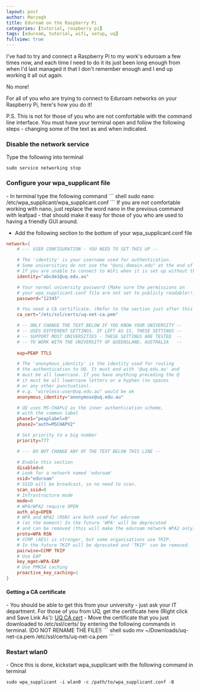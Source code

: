 ```yaml
---
layout: post
author: Marzogh
title: Eduroam on the Raspberry Pi
categories: [tutorial, raspberry pi]
tags: [eduroam, tutorial, wifi, setup, uq]
fullview: true
---
```


I've had to try and connect a Raspberry Pi to my work's eduroam a few times now, and each time I need to do it its just been long enough from when I'd last managed it that I don't remember enough and I end up working it all out again.

No more!

For all of you who are trying to connect to Eduroam networks on your Raspberry Pi, here's how you do it!

P.S. This is not for those of you who are not comfortable with the command line interface. You must have your terminal open and follow the following steps - changing some of the text as and when indicated.

<h3> Disable the network service </h3>
Type the following into terminal

``` shell
sudo service networking stop
```

<h3> Configure your wpa_supplicant file </h3>
 - In terminal type the following command
``` shell
sudo nano /etc/wpa_supplicant/wpa_supplicant.conf
```
If you are not comfortable working with nano, just replace the word nano in the previous command with leafpad - that should make it easy for those of you who are used to having a friendly GUI around.

 - Add the following section to the bottom of your wpa_supplicant.conf file

``` conf
network={
    # --- USER CONFIGURATION - YOU NEED TO SET THIS UP --

    # The 'identity' is your username used for authentication.
    # Some universities do not use the "@uni.domain.edu" at the end of their username, UQ does.
    # If you are unable to connect to WiFi when it is set up without the domain, try including it
    identity="abcde1@uq.edu.au"

    # Your normal university password (Make sure the permissions on
    # your wpa_supplicant.conf file are not set to publicly readable!!)
    password="12345"

    # You need a CA certificate. (Refer to the section just after this block of text for details)
    ca_cert="/etc/ssl/certs/uq-net-ca.pem"

    # -- ONLY CHANGE THE TEXT BELOW IF YOU KNOW YOUR UNIVERSITY --
    # -- USES DIFFERENT SETTINGS. IF LEFT AS IS, THESE SETTINGS --
    # -- SUPPORT MOST UNIVERSITIES - THESE SETTINGS ARE TESTED  --
    # -- TO WORK WITH THE UNIVERSITY OF QUEENSLAND, AUSTRALIA   --
	
    eap=PEAP TTLS

    # The 'anonymous_identity' is the identity used for routing
    # the authentication to UQ. It must end with '@uq.edu.au' and 
    # must be all lowercase. If you have anything preceding the @
    # it must be all lowercase letters or a hyphen (no spaces
    # or any other punctuation).
    # e.g. "wireless-user@uq.edu.au" would be ok
    anonymous_identity="anonymous@uq.edu.au"

    # UQ uses MS-CHAPv2 as the inner authentication scheme,
    # with the common label
    phase1="peaplabel=0"
    phase2="auth=MSCHAPV2"

    # Set priority to a big number
    priority=777

    # --- DO NOT CHANGE ANY OF THE TEXT BELOW THIS LINE --

    # Enable this section
    disabled=0
    # Look for a network named 'eduroam'
    ssid="eduroam"
    # SSID will be broadcast, so no need to scan.
    scan_ssid=0
    # Infrastructure mode
    mode=0
    # WPA/WPA2 require OPEN
    auth_alg=OPEN
    # WPA and WPA2 (RSN) are both used for eduroam 
    # (at the moment) In the future 'WPA' will be deprecated
    # and can be removed (this will make the eduroam network WPA2 only).	
    proto=WPA RSN
    # CCMP (AES) is stronger, but some organisations use TKIP.
    # In the future TKIP will be dprecated and 'TKIP' can be removed.
    pairwise=CCMP TKIP
    # Use EAP
    key_mgmt=WPA-EAP
    # Use PMKSA caching
    proactive_key_caching=1
}
```

<h4> Getting a CA certificate </h4>
 - You should be able to get this from your university - just ask your IT department. For those of you from UQ, get the certificate here (Right click and Save Link As'): <a class="btn btn-default" href="https://db.tt/gOeycxoK">UQ CA cert</a>
 - Move the certificate that you just downloaded to /etc/ssl/certs/ by entering the following commands in terminal. (DO NOT RENAME THE FILE!)
``` shell
sudo mv ~/Downloads/uq-net-ca.pem /etc/ssl/certs/uq-net-ca.pem
```

<h3> Restart wlan0 </h3>
- Once this is done, kickstart wpa_supplicant with the following command in terminal

``` shell
sudo wpa_supplicant -i wlan0 -c /path/to/wpa_supplicant.conf -B
```
